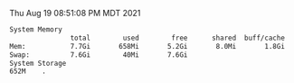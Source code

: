 Thu Aug 19 08:51:08 PM MDT 2021
```bash
System Memory
               total        used        free      shared  buff/cache   available
Mem:           7.7Gi       658Mi       5.2Gi       8.0Mi       1.8Gi       6.7Gi
Swap:          7.6Gi        40Mi       7.6Gi
System Storage
652M	.
```
```bash
